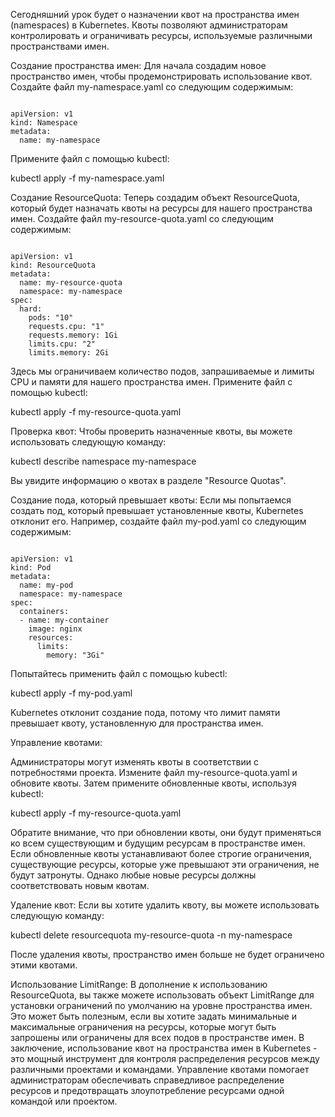 Сегодняшний урок будет о назначении квот на пространства имен (namespaces) в Kubernetes. Квоты позволяют администраторам контролировать и ограничивать ресурсы, используемые различными пространствами имен.

Создание пространства имен:
Для начала создадим новое пространство имен, чтобы продемонстрировать использование квот. Создайте файл my-namespace.yaml со следующим содержимым:
<pre><code>
apiVersion: v1
kind: Namespace
metadata:
  name: my-namespace</code></pre>

Примените файл с помощью kubectl:

kubectl apply -f my-namespace.yaml

Создание ResourceQuota:
Теперь создадим объект ResourceQuota, который будет назначать квоты на ресурсы для нашего пространства имен. Создайте файл my-resource-quota.yaml со следующим содержимым:
<pre><code>
apiVersion: v1
kind: ResourceQuota
metadata:
  name: my-resource-quota
  namespace: my-namespace
spec:
  hard:
    pods: "10"
    requests.cpu: "1"
    requests.memory: 1Gi
    limits.cpu: "2"
    limits.memory: 2Gi</code></pre>

Здесь мы ограничиваем количество подов, запрашиваемые и лимиты CPU и памяти для нашего пространства имен. Примените файл с помощью kubectl:

kubectl apply -f my-resource-quota.yaml

Проверка квот:
Чтобы проверить назначенные квоты, вы можете использовать следующую команду:

kubectl describe namespace my-namespace

Вы увидите информацию о квотах в разделе "Resource Quotas".

Создание пода, который превышает квоты:
Если мы попытаемся создать под, который превышает установленные квоты, Kubernetes отклонит его. Например, создайте файл my-pod.yaml со следующим содержимым:
<pre><code>
apiVersion: v1
kind: Pod
metadata:
  name: my-pod
  namespace: my-namespace
spec:
  containers:
  - name: my-container
    image: nginx
    resources:
      limits:
        memory: "3Gi"</code></pre>

Попытайтесь применить файл с помощью kubectl:

kubectl apply -f my-pod.yaml

Kubernetes отклонит создание пода, потому что лимит памяти превышает квоту, установленную для пространства имен.

Управление квотами:

Администраторы могут изменять квоты в соответствии с потребностями проекта. Измените файл my-resource-quota.yaml и обновите квоты. Затем примените обновленные квоты, используя kubectl:

kubectl apply -f my-resource-quota.yaml

Обратите внимание, что при обновлении квоты, они будут применяться ко всем существующим и будущим ресурсам в пространстве имен. Если обновленные квоты устанавливают более строгие ограничения, существующие ресурсы, которые уже превышают эти ограничения, не будут затронуты. Однако любые новые ресурсы должны соответствовать новым квотам.

Удаление квот:
Если вы хотите удалить квоту, вы можете использовать следующую команду:

kubectl delete resourcequota my-resource-quota -n my-namespace

После удаления квоты, пространство имен больше не будет ограничено этими квотами.

Использование LimitRange:
В дополнение к использованию ResourceQuota, вы также можете использовать объект LimitRange для установки ограничений по умолчанию на уровне пространства имен. Это может быть полезным, если вы хотите задать минимальные и максимальные ограничения на ресурсы, которые могут быть запрошены или ограничены для всех подов в пространстве имен.
В заключение, использование квот на пространства имен в Kubernetes - это мощный инструмент для контроля распределения ресурсов между различными проектами и командами. Управление квотами помогает администраторам обеспечивать справедливое распределение ресурсов и предотвращать злоупотребление ресурсами одной командой или проектом.
